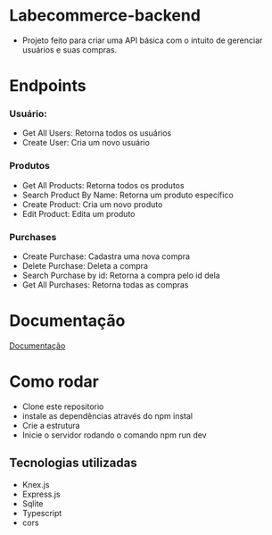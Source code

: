 # Labecommerce-backend
- Projeto feito para criar uma API básica com o intuito de gerenciar usuários e suas compras.
# Endpoints
### Usuário:
- Get All Users: Retorna todos os usuários
- Create User: Cria um novo usuário
### Produtos
- Get All Products: Retorna todos os produtos
- Search Product By Name: Retorna um produto específico
- Create Product: Cria um novo produto
- Edit Product: Edita um produto

### Purchases
- Create Purchase: Cadastra uma nova compra
- Delete Purchase: Deleta a compra
- Search Purchase by id: Retorna a compra pelo id dela
- Get All Purchases: Retorna todas as compras

# Documentação
<a href="https://documenter.getpostman.com/view/25164143/2s93Y5RLMX">Documentação</a>

# Como rodar
- Clone este repositorio
- instale as dependências através do npm instal
- Crie a estrutura
- Inicie o servidor rodando o comando npm run dev

## Tecnologias utilizadas
- Knex.js
- Express.js
- Sqlite
- Typescript
- cors
